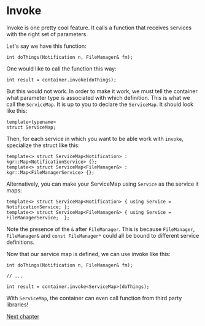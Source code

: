 Invoke
======

Invoke is one pretty cool feature. It calls a function that receives services with the right set of parameters.

Let's say we have this function:

    int doThings(Notification n, FileManager& fm);
    
One would like to call the function this way:

    int result = container.invoke(doThings);
    
But this would not work.
In order to make it work, we must tell the container what parameter type is associated with which definition. This is what we call the `ServiceMap`. It is up to you to declare the `ServiceMap`. It should look like this:

    template<typename>
    struct ServiceMap;
    
Then, for each service in which you want to be able work with `invoke`, specialize the struct like this:

    template<> struct ServiceMap<Notification> : kgr::Map<NotificationService> {};
    template<> struct ServiceMap<FileManager&> : kgr::Map<FileManagerService> {};
    
Alternatively, you can make your ServiceMap using `Service` as the service it maps:

    template<> struct ServiceMap<Notification> { using Service = NotificationService; };
    template<> struct ServiceMap<FileManager&> { using Service = FileManagerService;  };

Note the presence of the `&` after `FileManager`. This is because `FileManager`, `FileManager&` and `const FileManager*` could all be bound to different service definitions.

Now that our service map is defined, we can use invoke like this:

    int doThings(Notification n, FileManager& fm);
    
    // ...
    
    int result = container.invoke<ServiceMap>(doThings);
    
With `ServiceMap`, the container can even call function from third party libraries!
 
[Next chapter](section5_setters.md)
